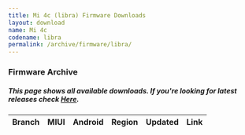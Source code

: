 ```yaml
---
title: Mi 4c (libra) Firmware Downloads
layout: download
name: Mi 4c
codename: libra
permalink: /archive/firmware/libra/
---
```


### Firmware Archive
##### This page shows all available downloads. If you're looking for latest releases check [Here](/firmware/libra/).

<div class="table-responsive-md" id="table-wrapper">
<table id="firmware" class="compact table table-striped table-hover table-sm">
    <thead class="thead-dark">
        <tr>
            <th>Branch</th>
            <th>MIUI</th>
            <th>Android</th>
            <th>Region</th>
            <th>Updated</th>
            <th>Link</th>
        </tr>
    </thead>
    <script>loadFirmwareDownloads('libra', 'full')</script>
</table>
</div>
